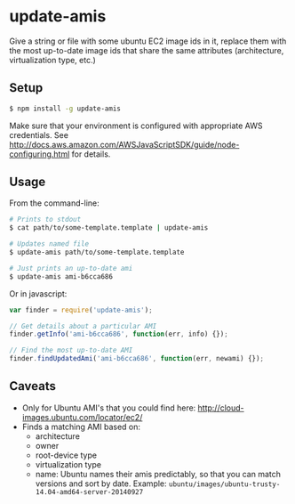 # update-amis

Give a string or file with some ubuntu EC2 image ids in it, replace them with the most
up-to-date image ids that share the same attributes (architecture, virtualization type, etc.)

## Setup
```sh
$ npm install -g update-amis
```

Make sure that your environment is configured with appropriate AWS credentials.
See http://docs.aws.amazon.com/AWSJavaScriptSDK/guide/node-configuring.html for
details.

## Usage
From the command-line:
```sh
# Prints to stdout
$ cat path/to/some-template.template | update-amis

# Updates named file
$ update-amis path/to/some-template.template

# Just prints an up-to-date ami
$ update-amis ami-b6cca686
```

Or in javascript:
```javascript
var finder = require('update-amis');

// Get details about a particular AMI
finder.getInfo('ami-b6cca686', function(err, info) {});

// Find the most up-to-date AMI
finder.findUpdatedAmi('ami-b6cca686', function(err, newami) {});
```

## Caveats
- Only for Ubuntu AMI's that you could find here: http://cloud-images.ubuntu.com/locator/ec2/
- Finds a matching AMI based on:
    - architecture
    - owner
    - root-device type
    - virtualization type
    - name: Ubuntu names their amis predictably, so that you can match versions and sort by date. Example: `ubuntu/images/ubuntu-trusty-14.04-amd64-server-20140927`
